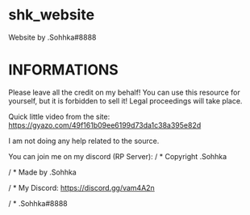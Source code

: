 # shk_website
Website by .Sohhka#8888

# INFORMATIONS
Please leave all the credit on my behalf!
You can use this resource for yourself, but it is forbidden to sell it! Legal proceedings will take place.

Quick little video from the site: https://gyazo.com/49f161b09ee6199d73da1c38a395e82d

I am not doing any help related to the source.

You can join me on my discord (RP Server):
/ * Copyright .Sohhka

/ * Made by .Sohhka

/ * My Discord: https://discord.gg/vam4A2n

/ * .Sohhka#8888
